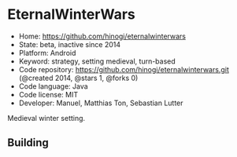 # EternalWinterWars

- Home: https://github.com/hinogi/eternalwinterwars
- State: beta, inactive since 2014
- Platform: Android
- Keyword: strategy, setting medieval, turn-based
- Code repository: https://github.com/hinogi/eternalwinterwars.git (@created 2014, @stars 1, @forks 0)
- Code language: Java
- Code license: MIT
- Developer: Manuel, Matthias Ton, Sebastian Lutter

Medieval winter setting.

## Building
